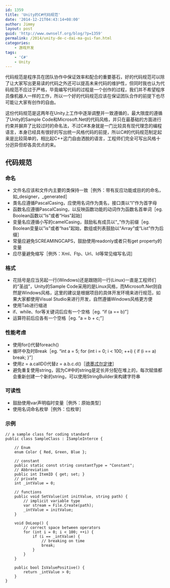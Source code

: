 ```yaml
---
id: 1359
title: 'Unity的C#代码规范'
date: '2014-12-21T04:43:14+08:00'
author: Jimmy
layout: post
guid: 'http://www.ownself.org/blog/?p=1359'
permalink: /2014/unity-de-c-dai-ma-gui-fan.html
categories:
    - 游戏开发
tags:
    - 'C#'
    - Unity
---
```


代码规范是程序员在团队协作中保证效率和配合的重要基石，好的代码规范可以除了让大家写出更易读的代码之外还可以提高未来代码的维护性，但同时我也认为代码规范不应过于严格，毕竟编写代码的过程是一个创作的过程，我们并不希望程序员像机器人一样的工作，所以一个好的代码规范应该在保证团队合作的前提下也尽可能让大家有创作的自由。

这份代码规范是这两年在Unity上工作中逐渐调整并一致遵循的，最大限度的遵循了Unity的Sample Code和Microsoft.Net的代码风格，并只在最基础的方面进行约束并摒弃了比较过时的命名法，不过C#本身就是一门比较具有现代理念的编程语言，本身已经具有很好的写出统一风格代码的前提，所以C#的代码规范制定起来是比较简单的，相比起C++这门自由洒脱的语言，工程师们完全可写出风格十分迥异但却各具优点的来。

## 代码规范

### 命名

- 文件名应该和文件内主要的类保持一致［例外：带有反应功能或目的的命名，如\_designer，\_generated］
- 类名应遵循PascalCasing，应使用名词作为类名，接口类以“I”作为首字母
- 函数名应遵循PascalCasing，以反映函数功能的动词作为函数名首单词［eg. Boolean函数以“Is”或者“Has”起始］
- 变量名应遵循小写的camelCasing，鼓励私有成员以“\_”作为前缀［eg. Boolean变量以”is”或者“has”起始，数组或列表鼓励以“Array”或“List”作为后缀］
- 常量应避免SCREAMINGCAPS，鼓励使用readonly或者只有get property的变量
- 应尽量避免缩写［例外：Xml、Ftp、Url、Id等常见缩写名词］

### 格式

- 花括号是应当另起一行(Windows)还是跟随同一行(Linux)一直是工程师们的“圣战”，Unity的Sample Code采用的是Linux风格，而Microsoft.Net则自然是Windows风格，这里的建议是根据项目的具体开发环境来进行规范，如果大家都使用Visual Studio来进行开发，自然遵循Windows风格更方便
- 使用Tab进行缩进
- if、while、for等关键词后应有一个空格［eg. “if (a == b)”］
- 运算符前后应各有一个空格［eg. “a = b + c;”］

### 性能考虑

- 使用for()代替foreach()
- 循环中及时Break［eg. “int a = 5; for (int i = 0; i &lt; 100; ++i) { if (i == a) break; }”］
- 使用z = a.callD()代替z = a.b.c.d()［[德墨忒尔定律](http://zh.wikipedia.org/zh/%E5%BE%97%E5%A2%A8%E5%BF%92%E8%80%B3%E5%AE%9A%E5%BE%8B)］
- 避免重复使用string，因为C#中的string是定长并分配在堆上的，每次赋值都会重新创建一个新的string，可以使用StringBuilder来构建字符串

### 可读性

- 鼓励使用var声明临时变量［例外：原始类型］
- 使用名词命名枚举［例外：位枚举］

### 示例

```
// a sample class for coding standard
public class SampleClass : ISampleInterce {

    // Enum
    enum Color { Red, Green, Blue };

    // constant
    public static const string constantType = "Constant";
    // Abbreviation
    public int ItemID { get; set; }
    // private
    int _intValue = 0;

    // functions
    public void SetValue(int initValue, string path) {
        // implicit variable type
        var stream = File.Create(path);
        _intValue = initValue;
    }

    void DoLoop() {
        // correct space between operators
        for (int i = 0; i < 100; ++i) {
            if (i == _intValue) {
                // breaking on time
                break;
            }
        }
    }

    public bool IsValuePositive() {
        return _intValue > 0;
    }
}
```